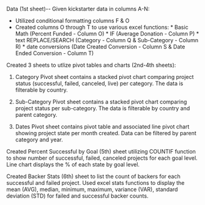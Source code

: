 ﻿
Data (1st sheet)--
Given kickstarter data in columns A-N:
* Utilized conditional formatting columns F & O
* Created columns O through T to use various excel functions:
		* Basic Math (Percent Funded - Column O)
		* IF (Average Donation - Column P)
		* text REPLACE/SEARCH (Category - Column Q & Sub-Category - Column R)
		* date conversions (Date Created Conversion - Column S & Date Ended Conversion - Column T)

Created 3 sheets to utlize pivot tables and charts (2nd-4th sheets):
1. Category Pivot sheet contains a stacked pivot chart comparing project status (successful, failed, canceled, live) per category.  The data is filterable by country.

2. Sub-Category Pivot sheet contains a stacked pivot chart comparing project status per sub-category.  The data is filterable by country and parent category.

3. Dates Pivot sheet contains pivot table and associated line pivot chart showing project state per month created.   Data can be filtered by parent category and year.


Created Percent Successful by Goal (5th) sheet utilizing COUNTIF function to show number of successful, failed, canceled projects for each goal level. Line chart displays the % of each state by goal level.

Created Backer Stats (6th) sheet to list the count of backers for each successful and failed project.  Used excel stats functions to display the mean (AVG), median, minimum, maximum, variance (VAR), standard deviation (STD) for failed and successful backer counts.

